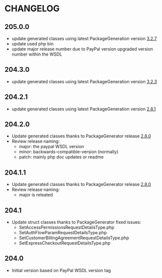 # CHANGELOG

## 205.0.0
- update generated classes using latest PackageGeneration version [3.2.7](https://github.com/WsdlToPhp/PackageGenerator/releases/tag/3.2.7)
- update used php bin
- update major release number due to PayPal version upgraded version number within the WSDL

## 204.3.0
- update generated classes using latest PackageGeneration version [3.2.3](https://github.com/WsdlToPhp/PackageGenerator/releases/tag/3.2.3)

## 204.2.1
- update generated classes using latest PackageGeneration version [2.8.1](https://github.com/WsdlToPhp/PackageGenerator/releases/tag/2.8.1)

## 204.2.0
- Update generated classes thanks to PackageGenerator release [2.8.0](https://github.com/WsdlToPhp/PackageGenerator/releases/tag/2.8.0)
- Review release naming:
    - major: the paypal WSDL version
    - minor: backwards-compatible-version (normally)
    - patch: mainly php doc updates or readme

## 204.1.1
- Update generated classes thanks to PackageGenerator release [2.8.0](https://github.com/WsdlToPhp/PackageGenerator/releases/tag/2.8.0)
- Review release naming:
    - major is releated

## 204.1
- Update struct classes thanks to PackageGenerator fixed issues:
    - SetAccessPermissionsRequestDetailsType.php
    - SetAuthFlowParamRequestDetailsType.php
    - SetCustomerBillingAgreementRequestDetailsType.php
    - SetExpressCheckoutRequestDetailsType.php

## 204.0
- Initial version based on PayPal WSDL version tag

